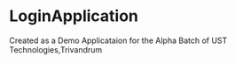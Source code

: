 # LoginApplication

Created as a Demo Applicataion for the Alpha Batch of UST Technologies,Trivandrum
